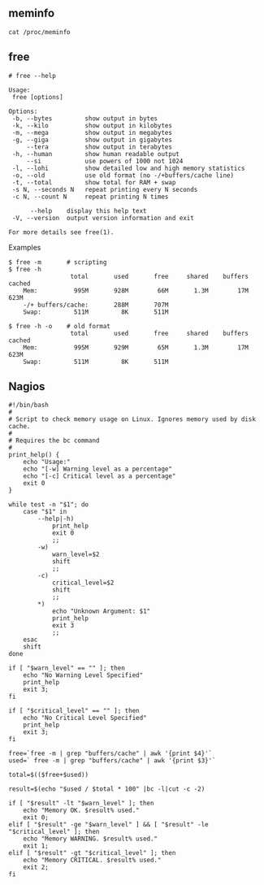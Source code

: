 
## meminfo

    cat /proc/meminfo

## free
    # free --help

    Usage:
     free [options]

    Options:
     -b, --bytes         show output in bytes
     -k, --kilo          show output in kilobytes
     -m, --mega          show output in megabytes
     -g, --giga          show output in gigabytes
         --tera          show output in terabytes
     -h, --human         show human readable output
         --si            use powers of 1000 not 1024
     -l, --lohi          show detailed low and high memory statistics
     -o, --old           use old format (no -/+buffers/cache line)
     -t, --total         show total for RAM + swap
     -s N, --seconds N   repeat printing every N seconds
     -c N, --count N     repeat printing N times

          --help    display this help text
     -V, --version  output version information and exit

    For more details see free(1).

Examples

    $ free -m       # scripting
    $ free -h
                     total       used       free     shared    buffers     cached
        Mem:          995M       928M        66M       1.3M        17M       623M
        -/+ buffers/cache:       288M       707M
        Swap:         511M         8K       511M

    $ free -h -o    # old format
                     total       used       free     shared    buffers     cached
        Mem:          995M       929M        65M       1.3M        17M       623M
        Swap:         511M         8K       511M



## Nagios


    #!/bin/bash
    #
    # Script to check memory usage on Linux. Ignores memory used by disk cache.
    #
    # Requires the bc command
    #
    print_help() {
        echo "Usage:"
        echo "[-w] Warning level as a percentage"
        echo "[-c] Critical level as a percentage"
        exit 0
    }

    while test -n "$1"; do
        case "$1" in
            --help|-h)
                print_help
                exit 0
                ;;
            -w)
                warn_level=$2
                shift
                ;;
            -c)
                critical_level=$2
                shift
                ;;
            *)
                echo "Unknown Argument: $1"
                print_help
                exit 3
                ;;
        esac
        shift
    done

    if [ "$warn_level" == "" ]; then
        echo "No Warning Level Specified"
        print_help
        exit 3;
    fi

    if [ "$critical_level" == "" ]; then
        echo "No Critical Level Specified"
        print_help
        exit 3;
    fi

    free=`free -m | grep "buffers/cache" | awk '{print $4}'`
    used=` free -m | grep "buffers/cache" | awk '{print $3}'`

    total=$(($free+$used))

    result=$(echo "$used / $total * 100" |bc -l|cut -c -2)

    if [ "$result" -lt "$warn_level" ]; then
        echo "Memory OK. $result% used."
        exit 0;
    elif [ "$result" -ge "$warn_level" ] && [ "$result" -le "$critical_level" ]; then
        echo "Memory WARNING. $result% used."
        exit 1;
    elif [ "$result" -gt "$critical_level" ]; then
        echo "Memory CRITICAL. $result% used."
        exit 2;
    fi
